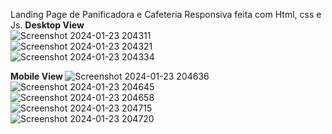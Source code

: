 Landing Page de Panificadora e Cafeteria Responsiva feita com Html, css e Js. 
<b> Desktop View </b>
</br>
![Screenshot 2024-01-23 204311](https://github.com/leonib/lp-nobre/assets/68371257/4f73e225-9fef-403f-8fcb-a1c64f1e6931)
</br>
![Screenshot 2024-01-23 204321](https://github.com/leonib/lp-nobre/assets/68371257/9b1ebd41-5f8d-4c7f-b956-14606382cc34)
</br>
![Screenshot 2024-01-23 204334](https://github.com/leonib/lp-nobre/assets/68371257/1ab4611d-c06b-4331-a27b-8e3c821175db)

<b> Mobile View </b>
![Screenshot 2024-01-23 204636](https://github.com/leonib/lp-nobre/assets/68371257/c2b91352-f5bf-4399-8cbc-742477a18bb4)
</br>
![Screenshot 2024-01-23 204645](https://github.com/leonib/lp-nobre/assets/68371257/8b9d11b2-5184-4065-b9a3-95d399780ad9)
</br>
![Screenshot 2024-01-23 204658](https://github.com/leonib/lp-nobre/assets/68371257/5937c83d-5f41-46b2-a773-92771088f5f4)
</br>
![Screenshot 2024-01-23 204715](https://github.com/leonib/lp-nobre/assets/68371257/35e33fbb-6084-4e88-929c-cbd4f8ba78e0)
</br>
![Screenshot 2024-01-23 204720](https://github.com/leonib/lp-nobre/assets/68371257/fc686bd3-8823-47d8-b18f-f8109bc6e760)
</br>
